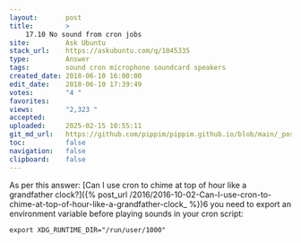 ```yaml
---
layout:       post
title:        >
    17.10 No sound from cron jobs
site:         Ask Ubuntu
stack_url:    https://askubuntu.com/q/1045335
type:         Answer
tags:         sound cron microphone soundcard speakers
created_date: 2018-06-10 16:00:00
edit_date:    2018-06-10 17:39:49
votes:        "4 "
favorites:    
views:        "2,323 "
accepted:     
uploaded:     2025-02-15 10:55:11
git_md_url:   https://github.com/pippim/pippim.github.io/blob/main/_posts/2018/2018-06-10-17.10-No-sound-from-cron-jobs.md
toc:          false
navigation:   false
clipboard:    false
---
```


As per this answer: [Can I use cron to chime at top of hour like a grandfather clock?]({% post_url /2016/2016-10-02-Can-I-use-cron-to-chime-at-top-of-hour-like-a-grandfather-clock_ %})6 you need to export an environment variable before playing sounds in your cron script:

``` 
export XDG_RUNTIME_DIR="/run/user/1000"
```
